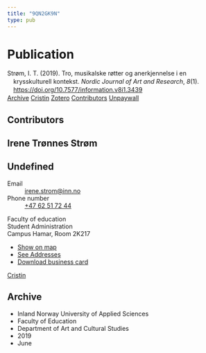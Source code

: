 ```yaml
---
title: "9QN2GK9N"
type: pub
---
```

<h1>Publication</h1>
<article id="csl-bib-container-9QN2GK9N" class="csl-bib-container">
  <div class="csl-bib-body" style="line-height: 1.35; padding-left: 1em; text-indent:-1em;">
  <div class="csl-entry">Str&#xF8;m, I. T. (2019). Tro, musikalske r&#xF8;tter og anerkjennelse i en krysskulturell kontekst. <i>Nordic Journal of Art and Research</i>, <i>8</i>(1). <a href="https://doi.org/10.7577/information.v8i1.3439">https://doi.org/10.7577/information.v8i1.3439</a></div>
</div>
  <div class="csl-bib-buttons">
    <a href="#taxonomy-article-9QN2GK9N" class="csl-bib-button">Archive</a>
    <a href alt="Cristin URL" class="csl-bib-button">Cristin</a>
    <a href alt="Zotero URL" class="csl-bib-button">Zotero</a>
    <a href="#contributors-article-9QN2GK9N" class="csl-bib-button">Contributors</a>
    <a href="https://journals.oslomet.no/index.php/information/article/download/3439/3238" class="csl-bib-button">Unpaywall</a>
  </div>
  <div id="csl-bib-meta-container-9QN2GK9N"></div>
</article>
<div id="csl-bib-meta-9QN2GK9N" class="csl-bib-meta">
  <article id="contributors-article-9QN2GK9N" class="contributors-article">
    <h1>Contributors</h1>
    <div class="personas">
<div class="vrtx-hinn-person-card">
<div class="photo">
<i class="lar la-user-circle missing-person"></i>
</div>
<div class="info">
<hgroup><h1>Irene Trønnes Strøm</h1>
<h2>Undefined</h2>
</hgroup><dl>
<dt>Email</dt>
<dd>
<a href="mailto:irene.strom@inn.no">irene.strom@inn.no</a>
</dd>
<dt>Phone number</dt>
<dd><a href="tel:+4762517244">
+47 62 51 72 44
</a></dd>
</dl>
<p>
Faculty of education<br>
Student Administration<br>
Campus Hamar,
Room 2K217
</p>
<ul class="vrtx-hinn-links">
<li><a href="https://www.google.com/maps?q=60.79677,11.07479">Show on map</a></li>
<li><a href="https://www.inn.no/english/find-an-employee/irene-strom.html#vrtx-hinn-addresses">See Addresses</a></li>
<li><a href="https://www.inn.no/english/find-an-employee/irene-strom.html?vrtx=vcf">Download business card</a></li>
</ul>
</div>
</div>
<a href="https://app.cristin.no/persons/show.jsf?id=326688" alt="Cristin URL" class="personas-cristin">Cristin</a>
</div>
  </article>
  <article id="taxonomy-article-9QN2GK9N" class="taxonomy-article">
    <h1>Archive</h1>
    <ul>
      <li>Inland Norway University of Applied Sciences</li>
      <li>Faculty of Education</li>
      <li>Department of Art and Cultural Studies</li>
      <li>2019</li>
      <li>June</li>
    </ul>
  </article>
</div>
